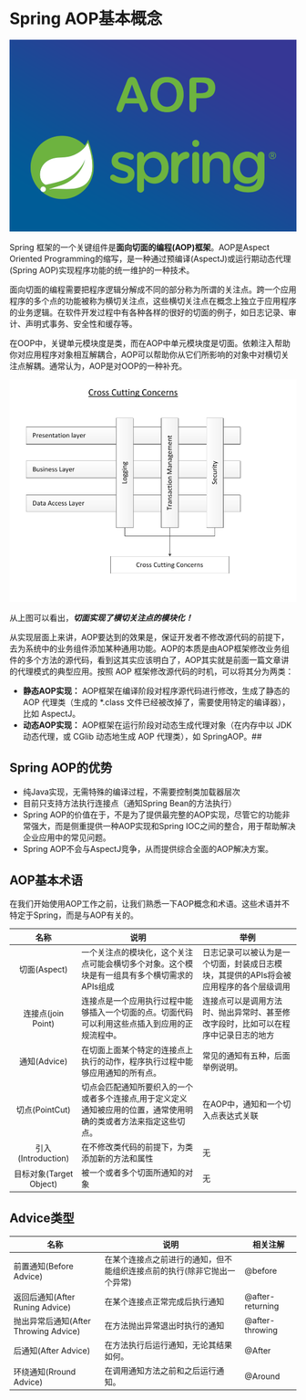 # Spring AOP基本概念

![spring-aop](../../images/spring-basic/spring-aop.webp)

Spring 框架的一个关键组件是**面向切面的编程(AOP)框架**。AOP是Aspect Oriented Programming的缩写，是一种通过预编译(AspectJ)或运行期动态代理(Spring AOP)实现程序功能的统一维护的一种技术。

面向切面的编程需要把程序逻辑分解成不同的部分称为所谓的关注点。跨一个应用程序的多个点的功能被称为横切关注点，这些横切关注点在概念上独立于应用程序的业务逻辑。在软件开发过程中有各种各样的很好的切面的例子，如日志记录、审计、声明式事务、安全性和缓存等。

在OOP中，关键单元模块度是类，而在AOP中单元模块度是切面。依赖注入帮助你对应用程序对象相互解耦合，AOP可以帮助你从它们所影响的对象中对横切关注点解耦。通常认为，AOP是对OOP的一种补充。

![cross-cutting-concern](../../images/spring-basic/cross-cutting-concern.png)

从上图可以看出，***切面实现了横切关注点的模块化！***

从实现层面上来讲，AOP要达到的效果是，保证开发者不修改源代码的前提下，去为系统中的业务组件添加某种通用功能。AOP的本质是由AOP框架修改业务组件的多个方法的源代码，看到这其实应该明白了，AOP其实就是前面一篇文章讲的代理模式的典型应用。按照 AOP 框架修改源代码的时机，可以将其分为两类：
* **静态AOP实现：** AOP框架在编译阶段对程序源代码进行修改，生成了静态的 AOP 代理类（生成的 *.class 文件已经被改掉了，需要使用特定的编译器），比如 AspectJ。
* **动态AOP实现：** AOP框架在运行阶段对动态生成代理对象（在内存中以 JDK 动态代理，或 CGlib 动态地生成 AOP 代理类），如 SpringAOP。##

## Spring AOP的优势

* 纯Java实现，无需特殊的编译过程，不需要控制类加载器层次
* 目前只支持方法执行连接点（通知Spring Bean的方法执行）
* Spring AOP的价值在于，不是为了提供最完整的AOP实现，尽管它的功能非常强大，而是侧重提供一种AOP实现和Spring IOC之间的整合，用于帮助解决企业应用中的常见问题。
* Spring AOP不会与AspectJ竞争，从而提供综合全面的AOP解决方案。

## AOP基本术语

在我们开始使用AOP工作之前，让我们熟悉一下AOP概念和术语。这些术语并不特定于Spring，而是与AOP有关的。

| 名称 | 说明 | 举例 |
| :--: | --- | --- |
| 切面(Aspect) | 一个关注点的模块化，这个关注点可能会横切多个对象。这个模块是有一组具有多个横切需求的APIs组成 | 日志记录可以被认为是一个切面，封装成日志模块，其提供的APIs将会被应用程序的各个层级调用 |
| 连接点(join Point) | 连接点是一个应用执行过程中能够插入一个切面的点。切面代码可以利用这些点插入到应用的正规流程中。| 连接点可以是调用方法时、抛出异常时、甚至修改字段时，比如可以在程序中记录日志的地方 |
| 通知(Advice) | 在切面上面某个特定的连接点上执行的动作，程序执行过程中能够应用通知的所有点。| 常见的通知有五种，后面举例说明。|
| 切点(PointCut) | 切点会匹配通知所要织入的一个或者多个连接点,用于定义定义通知被应用的位置，通常使用明确的类或者方法来指定这些切点。| 在AOP中，通知和一个切入点表达式关联 |
| 引入(Introduction) | 在不修改类代码的前提下，为类添加新的方法和属性 | 无 |
| 目标对象(Target Object) | 被一个或者多个切面所通知的对象 | 无 |


## Advice类型

| 名称 | 说明 | 相关注解 |
| -- | --- | --- |
| 前置通知(Before Advice) | 在某个连接点之前进行的通知，但不能组织连接点前的执行(除非它抛出一个异常) | @before |
| 返回后通知(After Runing Advice) | 在某个连接点正常完成后执行通知 | @after-returning |
| 抛出异常后通知(After Throwing Advice) | 在方法抛出异常退出时执行的通知 | @after-throwing |
| 后通知(After Advice) | 在方法执行后运行通知，无论其结果如何。 | @After |
| 环绕通知(Rround Advice) | 在调用通知方法之前和之后运行通知。 | @Around |


